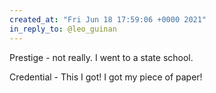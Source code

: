 ```yaml
---
created_at: "Fri Jun 18 17:59:06 +0000 2021"
in_reply_to: @leo_guinan
---
```


Prestige - not really. I went to a state school.

Credential - This I got! I got my piece of paper!